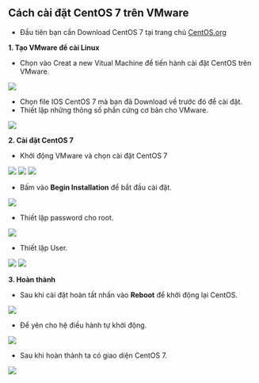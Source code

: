 ﻿## **Cách cài đặt CentOS 7 trên VMware**
- Đầu tiên bạn cần Download CentOS 7 tại trang chủ [CentOS.org](https://www.centos.org/) 
    
**1. Tạo VMware để cài Linux**

- Chọn vào Creat a new Vitual Machine để tiến hành cài đặt CentOS trên VMware.

<img src=https://i.imgur.com/bTGXnZb.png>

- Chọn file IOS CentOS 7 mà bạn đã Download về trước đó để cài đặt.
- Thiết lập những thông số phần cứng cơ bản cho VMware.

<img src=https://i.imgur.com/xkApmoZ.jpg>

**2. Cài đặt CentOS 7**
- Khởi động VMware và chọn cài đặt CentOS 7

<img src=https://i.imgur.com/ol4NxcJ.jpg>

<img src=https://i.imgur.com/o02kJFL.jpg>

<img src=https://i.imgur.com/HBk5dWD.jpg>

- Bấm vào **Begin Installation** để bắt đầu cài đặt.

<img src=https://i.imgur.com/HpJTd2A.png>

- Thiết lập password cho root.

<img src=https://i.imgur.com/Tfa1n2t.png>

- Thiết lập User.

<img src=https://i.imgur.com/SPDHBgC.png>

<img src=https://i.imgur.com/DzKEyX7.png>



**3. Hoàn thành**

- Sau khi cài đặt hoàn tất nhấn vào **Reboot** để khởi động lại CentOS.

<img src=https://i.imgur.com/kL6LpMM.png>

- Để yên cho hệ điều hành tự khởi động.

<img src=https://i.imgur.com/Kk9cWZ8.png>


- Sau khi hoàn thành ta có giao diện CentOS 7.

<img src=https://i.imgur.com/V54EF6n.png>